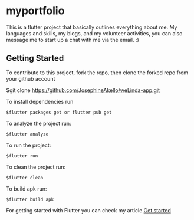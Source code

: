# myportfolio

This is a flutter project that basically outlines everything 
about me. My languages and skills, my blogs, and my volunteer
activities, you can also message me to start up a chat with me
via the email. :)


## Getting Started
To contribute to this project, fork the repo, then clone the forked repo from your github account

$git clone https://github.com/JosephineAkello/weLinda-app.git 

To install dependencies run

    $flutter packages get or flutter pub get
        
To analyze the project run:

    $flutter analyze

To run the project:

    $flutter run

To clean the project run:

    $flutter clean

To build apk run:

    $flutter build apk

For getting started with Flutter you can check my article 
[Get started](https://medium.com/podiihq/how-to-get-started-on-fun-flutter-699c81c89a8f)